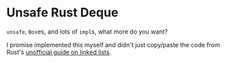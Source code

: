 # Unsafe Rust Deque

`unsafe`, `Box`es, and lots of `impl`s, what more do you want?

I promise implemented this myself and didn't just copy/paste the code from Rust's [unofficial guide on linked lists](http://rust-unofficial.github.io/too-many-lists/index.html).
